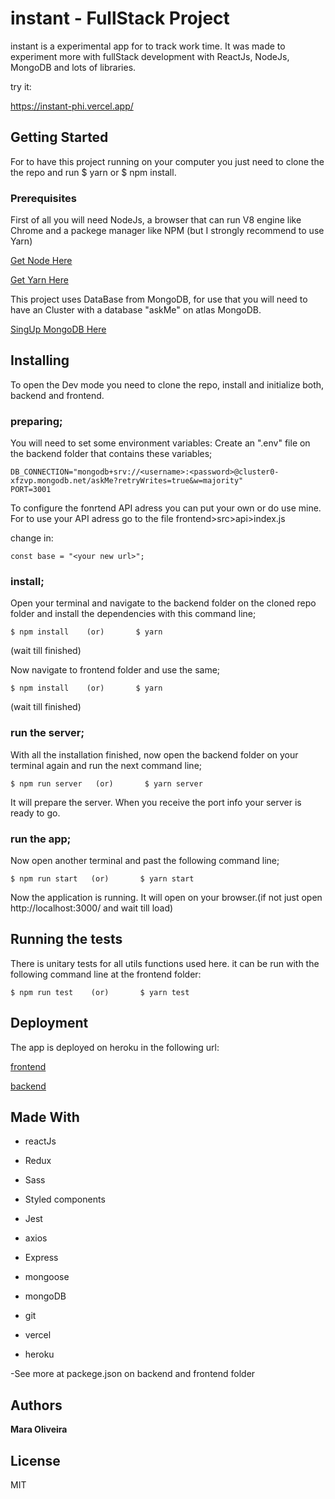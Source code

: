 # instant - FullStack Project

instant is a experimental app for to track work time. It was made to experiment more with fullStack development with ReactJs, NodeJs, MongoDB and lots of libraries.

try it:

https://instant-phi.vercel.app/

## Getting Started

For to have this project running on your computer you just need to clone the the repo and run $ yarn or $ npm install.

### Prerequisites

First of all you will need NodeJs, a browser that can run V8 engine like Chrome and a packege manager like NPM (but I strongly recommend to use Yarn)


[Get Node Here](https://nodejs.org/en/) 

[Get Yarn Here](https://yarnpkg.com/) 

This project uses DataBase from MongoDB, for use that you will need to have an Cluster with a database "askMe" on atlas MongoDB.

[SingUp MongoDB Here](https://cloud.mongodb.com/)


## Installing

To open the Dev mode you need to clone the repo, install and initialize both, backend and frontend.


### preparing;

You will need to set some environment variables:
Create an ".env" file on the backend folder that contains these variables;

```
DB_CONNECTION="mongodb+srv://<username>:<password>@cluster0-xfzvp.mongodb.net/askMe?retryWrites=true&w=majority"
PORT=3001
```

To configure the fonrtend API adress you can put your own or do use mine.
For to use your API adress go to the file frontend>src>api>index.js

change in:

```
const base = "<your new url>";
```

### install;

Open your terminal and navigate to the backend folder on the cloned repo folder and install the dependencies with this command line;

```
$ npm install    (or)       $ yarn 
```
(wait till finished)

Now navigate to frontend folder and use the same;

```
$ npm install    (or)       $ yarn 
```
(wait till finished)


### run the server;

With all the installation finished, now open the backend folder on your terminal again and run the next command line;

```
$ npm run server   (or)       $ yarn server
```

It will prepare the server. When you receive the port info your server is ready to go.


### run the app;

Now open another terminal and past the following command line;

```
$ npm run start   (or)       $ yarn start
```

Now the application is running. It will open on your browser.(if not just open http://localhost:3000/ and wait till load)


## Running the tests

There is unitary tests for all utils functions used here.
it can be run with the following command line at the frontend folder:

```
$ npm run test    (or)       $ yarn test
```

## Deployment

The app is deployed on heroku in the following url:


[frontend](https://instant-phi.vercel.app/) 

[backend](https://dashboard.heroku.com/apps/instant-back)


## Made With

* reactJs
* Redux
* Sass 
* Styled components 
* Jest
* axios 
* Express 
* mongoose
* mongoDB

* git
* vercel
* heroku

-See more at packege.json on backend and frontend folder

## Authors

**Mara Oliveira** 


## License

 MIT

